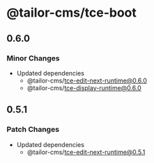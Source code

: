 # @tailor-cms/tce-boot

## 0.6.0

### Minor Changes

- Updated dependencies
  - @tailor-cms/tce-edit-next-runtime@0.6.0
  - @tailor-cms/tce-display-runtime@0.6.0

## 0.5.1

### Patch Changes

- Updated dependencies
  - @tailor-cms/tce-edit-next-runtime@0.5.1
